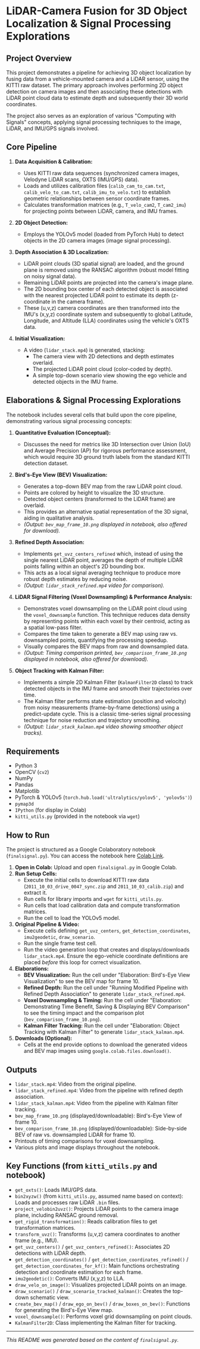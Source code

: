 # LiDAR-Camera Fusion for 3D Object Localization & Signal Processing Explorations

## Project Overview

This project demonstrates a pipeline for achieving 3D object localization by fusing data from a vehicle-mounted camera and a LiDAR sensor, using the KITTI raw dataset. The primary approach involves performing 2D object detection on camera images and then associating these detections with LiDAR point cloud data to estimate depth and subsequently their 3D world coordinates.

The project also serves as an exploration of various "Computing with Signals" concepts, applying signal processing techniques to the image, LiDAR, and IMU/GPS signals involved.

## Core Pipeline

1.  **Data Acquisition & Calibration:**

    - Uses KITTI raw data sequences (synchronized camera images, Velodyne LiDAR scans, OXTS (IMU/GPS) data).
    - Loads and utilizes calibration files (`calib_cam_to_cam.txt`, `calib_velo_to_cam.txt`, `calib_imu_to_velo.txt`) to establish geometric relationships between sensor coordinate frames.
    - Calculates transformation matrices (e.g., `T_velo_cam2`, `T_cam2_imu`) for projecting points between LiDAR, camera, and IMU frames.

2.  **2D Object Detection:**

    - Employs the YOLOv5 model (loaded from PyTorch Hub) to detect objects in the 2D camera images (image signal processing).

3.  **Depth Association & 3D Localization:**

    - LiDAR point clouds (3D spatial signal) are loaded, and the ground plane is removed using the RANSAC algorithm (robust model fitting on noisy signal data).
    - Remaining LiDAR points are projected into the camera's image plane.
    - The 2D bounding box center of each detected object is associated with the nearest projected LiDAR point to estimate its depth (z-coordinate in the camera frame).
    - These (u,v,z) camera coordinates are then transformed into the IMU's (x,y,z) coordinate system and subsequently to global Latitude, Longitude, and Altitude (LLA) coordinates using the vehicle's OXTS data.

4.  **Initial Visualization:**
    - A video (`lidar_stack.mp4`) is generated, stacking:
      - The camera view with 2D detections and depth estimates overlaid.
      - The projected LiDAR point cloud (color-coded by depth).
      - A simple top-down scenario view showing the ego vehicle and detected objects in the IMU frame.

## Elaborations & Signal Processing Explorations

The notebook includes several cells that build upon the core pipeline, demonstrating various signal processing concepts:

1.  **Quantitative Evaluation (Conceptual):**

    - Discusses the need for metrics like 3D Intersection over Union (IoU) and Average Precision (AP) for rigorous performance assessment, which would require 3D ground truth labels from the standard KITTI detection dataset.

2.  **Bird's-Eye View (BEV) Visualization:**

    - Generates a top-down BEV map from the raw LiDAR point cloud.
    - Points are colored by height to visualize the 3D structure.
    - Detected object centers (transformed to the LiDAR frame) are overlaid.
    - This provides an alternative spatial representation of the 3D signal, aiding in qualitative analysis.
    - _(Output: `bev_map_frame_10.png` displayed in notebook, also offered for download)._

3.  **Refined Depth Association:**

    - Implements `get_uvz_centers_refined` which, instead of using the single nearest LiDAR point, averages the depth of multiple LiDAR points falling within an object's 2D bounding box.
    - This acts as a local signal averaging technique to produce more robust depth estimates by reducing noise.
    - _(Output: `lidar_stack_refined.mp4` video for comparison)._

4.  **LiDAR Signal Filtering (Voxel Downsampling) & Performance Analysis:**

    - Demonstrates voxel downsampling on the LiDAR point cloud using the `voxel_downsample` function. This technique reduces data density by representing points within each voxel by their centroid, acting as a spatial low-pass filter.
    - Compares the time taken to generate a BEV map using raw vs. downsampled points, quantifying the processing speedup.
    - Visually compares the BEV maps from raw and downsampled data.
    - _(Output: Timing comparison printed, `bev_comparison_frame_10.png` displayed in notebook, also offered for download)._

5.  **Object Tracking with Kalman Filter:**
    - Implements a simple 2D Kalman Filter (`KalmanFilter2D` class) to track detected objects in the IMU frame and smooth their trajectories over time.
    - The Kalman filter performs state estimation (position and velocity) from noisy measurements (frame-by-frame detections) using a predict-update cycle. This is a classic time-series signal processing technique for noise reduction and trajectory smoothing.
    - _(Output: `lidar_stack_kalman.mp4` video showing smoother object tracks)._

## Requirements

- Python 3
- OpenCV (`cv2`)
- NumPy
- Pandas
- Matplotlib
- PyTorch & YOLOv5 (`torch.hub.load('ultralytics/yolov5', 'yolov5s')`)
- `pymap3d`
- `IPython` (for display in Colab)
- `kitti_utils.py` (provided in the notebook via `wget`)

## How to Run

The project is structured as a Google Colaboratory notebook (`finalsignal.py`). You can access the notebook here [Colab Link](https://colab.research.google.com/drive/1NSjc0a9n0_O78aM25dZ0zMVZpeO8GHeV?usp=sharing).

1.  **Open in Colab:** Upload and open `finalsignal.py` in Google Colab.
2.  **Run Setup Cells:**
    - Execute the initial cells to download KITTI raw data (`2011_10_03_drive_0047_sync.zip` and `2011_10_03_calib.zip`) and extract it.
    - Run cells for library imports and `wget` for `kitti_utils.py`.
    - Run cells that load calibration data and compute transformation matrices.
    - Run the cell to load the YOLOv5 model.
3.  **Original Pipeline & Video:**
    - Execute cells defining `get_uvz_centers`, `get_detection_coordinates`, `imu2geodetic`, `draw_scenario`.
    - Run the single frame test cell.
    - Run the video generation loop that creates and displays/downloads `lidar_stack.mp4`. Ensure the ego-vehicle coordinate definitions are placed _before_ this loop for correct visualization.
4.  **Elaborations:**
    - **BEV Visualization:** Run the cell under "Elaboration: Bird's-Eye View Visualization" to see the BEV map for frame 10.
    - **Refined Depth:** Run the cell under "Running Modified Pipeline with Refined Depth Association" to generate `lidar_stack_refined.mp4`.
    - **Voxel Downsampling & Timing:** Run the cell under "Elaboration: Demonstrating Time Benefit, Saving & Displaying BEV Comparison" to see the timing impact and the comparison plot (`bev_comparison_frame_10.png`).
    - **Kalman Filter Tracking:** Run the cell under "Elaboration: Object Tracking with Kalman Filter" to generate `lidar_stack_kalman.mp4`.
5.  **Downloads (Optional):**
    - Cells at the end provide options to download the generated videos and BEV map images using `google.colab.files.download()`.

## Outputs

- `lidar_stack.mp4`: Video from the original pipeline.
- `lidar_stack_refined.mp4`: Video from the pipeline with refined depth association.
- `lidar_stack_kalman.mp4`: Video from the pipeline with Kalman filter tracking.
- `bev_map_frame_10.png` (displayed/downloadable): Bird's-Eye View of frame 10.
- `bev_comparison_frame_10.png` (displayed/downloadable): Side-by-side BEV of raw vs. downsampled LiDAR for frame 10.
- Printouts of timing comparisons for voxel downsampling.
- Various plots and image displays throughout the notebook.

## Key Functions (from `kitti_utils.py` and notebook)

- `get_oxts()`: Loads IMU/GPS data.
- `bin2xyzw()` (from `kitti_utils.py`, assumed name based on context): Loads and processes raw LiDAR `.bin` files.
- `project_velobin2uvz()`: Projects LiDAR points to the camera image plane, including RANSAC ground removal.
- `get_rigid_transformation()`: Reads calibration files to get transformation matrices.
- `transform_uvz()`: Transforms (u,v,z) camera coordinates to another frame (e.g., IMU).
- `get_uvz_centers()` / `get_uvz_centers_refined()`: Associates 2D detections with LiDAR depth.
- `get_detection_coordinates()` / `get_detection_coordinates_refined()` / `get_detection_coordinates_for_kf()`: Main functions orchestrating detection and coordinate estimation for each frame.
- `imu2geodetic()`: Converts IMU (x,y,z) to LLA.
- `draw_velo_on_image()`: Visualizes projected LiDAR points on an image.
- `draw_scenario()` / `draw_scenario_tracked_kalman()`: Creates the top-down schematic view.
- `create_bev_map()` / `draw_ego_on_bev()` / `draw_boxes_on_bev()`: Functions for generating the Bird's-Eye View map.
- `voxel_downsample()`: Performs voxel grid downsampling on point clouds.
- `KalmanFilter2D`: Class implementing the Kalman filter for tracking.

---

_This README was generated based on the content of `finalsignal.py`._
